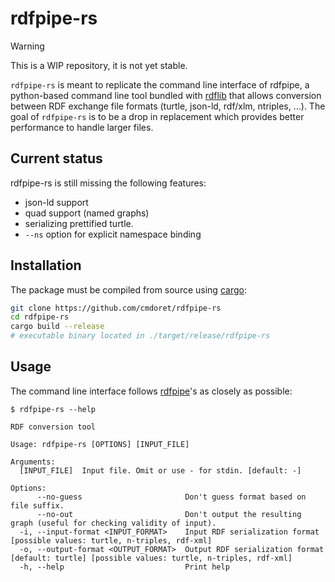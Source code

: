 # rdfpipe-rs

> [!WARNING]
> This is a WIP repository, it is not yet stable.

`rdfpipe-rs` is meant to replicate the command line interface of rdfpipe, a python-based command line tool bundled with [rdflib](https://github.com/RDFLib) that allows conversion between RDF exchange file formats (turtle, json-ld, rdf/xlm, ntriples, ...). The goal of `rdfpipe-rs` is to be a drop in replacement which provides better performance to handle larger files.

## Current status

rdfpipe-rs is still missing the following features:

* json-ld support
* quad support (named graphs)
* serializing prettified turtle.
* `--ns` option for explicit namespace binding


## Installation

The package must be compiled from source using [cargo](https://doc.rust-lang.org/cargo/getting-started/installation.html):

```sh
git clone https://github.com/cmdoret/rdfpipe-rs
cd rdfpipe-rs
cargo build --release
# executable binary located in ./target/release/rdfpipe-rs
```


## Usage

The command line interface follows [rdfpipe](https://manpages.ubuntu.com/manpages/impish/man1/rdfpipe.1.html)'s as closely as possible:


```
$ rdfpipe-rs --help

RDF conversion tool

Usage: rdfpipe-rs [OPTIONS] [INPUT_FILE]

Arguments:
  [INPUT_FILE]  Input file. Omit or use - for stdin. [default: -]

Options:
      --no-guess                       Don't guess format based on file suffix.
      --no-out                         Don't output the resulting graph (useful for checking validity of input).
  -i, --input-format <INPUT_FORMAT>    Input RDF serialization format [possible values: turtle, n-triples, rdf-xml]
  -o, --output-format <OUTPUT_FORMAT>  Output RDF serialization format [default: turtle] [possible values: turtle, n-triples, rdf-xml]
  -h, --help                           Print help
```

